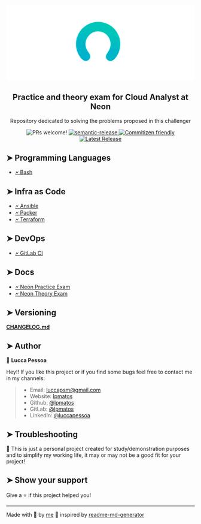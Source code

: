 <p align="center">
  <img alt="logo" src="./assets/Neon.gif" float="center"/>
</p>

<h2 align="center">
  Practice and theory exam for Cloud Analyst at Neon
</h2>

<p align="center">
 Repository dedicated to solving the problems proposed in this challenger
</p>

<p align="center">
  <img src="https://img.shields.io/badge/PRs-welcome-%238257E6.svg" alt="PRs welcome!" />
  <a href="https://github.com/semantic-release/semantic-release">
    <img alt="semantic-release" src="https://img.shields.io/badge/%20%20%F0%9F%93%A6%F0%9F%9A%80-semantic--release-e10079.svg">
  </a>
  <a href="http://commitizen.github.io/cz-cli/">
    <img alt="Commitizen friendly" src="https://img.shields.io/badge/commitizen-friendly-brightgreen.svg">
  </a>
  <a href="https://github.com/lpmatos/test-cloud-analyst-neon/releases">
    <img alt="Latest Release" src="https://img.shields.io/github/v/release/lpmatos/test-cloud-analyst-neon">
  </a>
</p>

## ➤ Programming Languages

- [🗲 Bash](./src/README.md)

## ➤ Infra as Code

- [🗲 Ansible](./iac/ansible)
- [🗲 Packer](./iac/packer)
- [🗲 Terraform](./iac/terraform)

## ➤ DevOps

- [🗲 GitLab CI](.gitlab-ci.yml)

## ➤ Docs

- [🗲 Neon Practice Exam](./docs/exam/practice/main.md)
- [🗲 Neon Theory Exam](./docs/exam/theory/questions.md)

## ➤ Versioning

[**CHANGELOG.md**](CHANGELOG.md)

## ➤ Author

👤 **Lucca Pessoa**

Hey!! If you like this project or if you find some bugs feel free to contact me in my channels:

>
> * Email: luccapsm@gmail.com
> * Website: [lpmatos](https://github.com/lpmatos)
> * Github: [@lpmatos](https://github.com/lpmatos)
> * GitLab: [@lpmatos](https://gitlab.com/lpmatos)
> * LinkedIn: [@luccapessoa](https://www.linkedin.com/in/luccapessoa/)
>

## ➤ Troubleshooting

🚨 This is just a personal project created for study/demonstration purposes and to simplify my working life, it may or may not be a good fit for your project!

## ➤ Show your support

Give a ⭐️ if this project helped you!

---

Made with 💜 by [me](https://github.com/lpmatos) :wave: inspired by [readme-md-generator](https://github.com/kefranabg/readme-md-generator)
